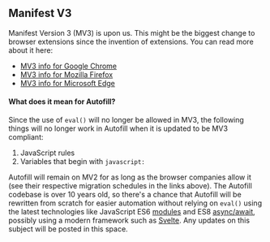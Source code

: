 ## Manifest V3

Manifest Version 3 (MV3) is upon us. This might be the biggest change to browser extensions since the invention of extensions. You can read more about it here:

- [MV3 info for Google Chrome](https://developer.chrome.com/docs/extensions/mv3/intro/)
- [MV3 info for Mozilla Firefox](https://blog.mozilla.org/addons/2022/10/31/begin-your-mv3-migration-by-implementing-new-features-today/)
- [MV3 info for Microsoft Edge](https://learn.microsoft.com/en-us/microsoft-edge/extensions-chromium/developer-guide/manifest-v3)

#### What does it mean for Autofill?

Since the use of `eval()` will no longer be allowed in MV3, the following things will no longer work in Autofill when it is updated to be MV3 compliant:

1. JavaScript rules
2. Variables that begin with `javascript:`

Autofill will remain on MV2 for as long as the browser companies allow it (see their respective migration schedules in the links above). The Autofill codebase is over 10 years old, so there's a chance that Autofill will be rewritten from scratch for easier automation without relying on `eval()` using the latest technologies like JavaScript ES6 [modules](https://blog.webdevsimplified.com/2021-11/es6-modules/) and ES8 [async/await](https://medium.com/@_bengarrison/javascript-es8-introducing-async-await-functions-7a471ec7de8a), possibly using a modern framework such as [Svelte](https://kit.svelte.dev/). Any updates on this subject will be posted in this space.
